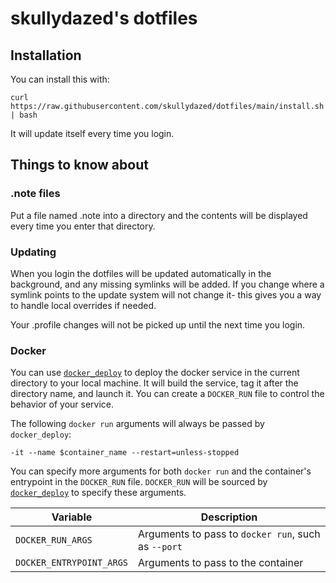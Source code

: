 # skullydazed's dotfiles

## Installation

You can install this with:

    curl https://raw.githubusercontent.com/skullydazed/dotfiles/main/install.sh | bash

It will update itself every time you login.

## Things to know about

### .note files

Put a file named .note into a directory and the contents will be displayed every time you enter that directory.

### Updating

When you login the dotfiles will be updated automatically in the background, and any missing symlinks will be added. If you change where a symlink points to the update system will not change it- this gives you a way to handle local overrides if needed.

Your .profile changes will not be picked up until the next time you login.

### Docker

You can use [`docker_deploy`](home/bin/docker_deploy) to deploy the docker service in the current directory to your local machine. It will build the service, tag it after the directory name, and launch it. You can create a `DOCKER_RUN` file to control the behavior of your service.

The following `docker run` arguments will always be passed by `docker_deploy`:

    -it --name $container_name --restart=unless-stopped

You can specify more arguments for both `docker run` and the container's entrypoint in the `DOCKER_RUN` file. `DOCKER_RUN` will be sourced by [`docker_deploy`](home/bin/docker_deploy) to specify these arguments.

| Variable | Description |
|----------|-------------|
| `DOCKER_RUN_ARGS` | Arguments to pass to `docker run`, such as `--port` |
| `DOCKER_ENTRYPOINT_ARGS` | Arguments to pass to the container |

